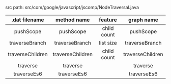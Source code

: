src path: src/com/google/javascript/jscomp/NodeTraversal.java

 .dat filename   |   method name    |   feature   |    graph name
:--------------: | :--------------: | :---------: | :--------------:
   pushScope     |    pushScope     | child count |    pushScope
 traverseBranch  |  traverseBranch  |  list size  |  traverseBranch
traverseChildren | traverseChildren | child count | traverseChildren
    traverse     |     traverse     |             |     traverse
  traverseEs6    |   traverseEs6    |             |   traverseEs6
